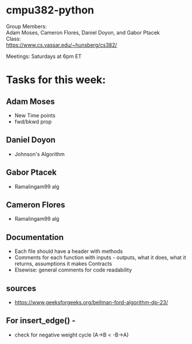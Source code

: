 # cmpu382-python 
Group Members:  
Adam Moses, Cameron Flores, Daniel Doyon, and Gabor Ptacek  
Class:  
https://www.cs.vassar.edu/~hunsberg/cs382/

Meetings: Saturdays at 6pm ET
# Tasks for this week:

## Adam Moses
- New Time points
- fwd/bkwd prop

## Daniel Doyon
- Johnson's Algorithm

##  Gabor Ptacek
- Ramalingam99 alg

##  Cameron Flores
- Ramalingam99 alg

## Documentation

- Each file should have a header with methods
- Comments for each function with inputs - outputs, what it does, what it returns, assumptions it makes
        Contracts
- Elsewise: general comments for code readability

## sources
- https://www.geeksforgeeks.org/bellman-ford-algorithm-dp-23/


## For insert_edge() -
- check for negative weight cycle (A->B < -B->A)
